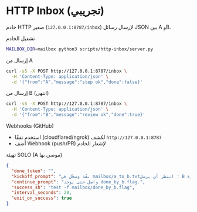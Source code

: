HTTP Inbox (تجريبي)
===================

خادم HTTP صغير (`127.0.0.1:8787/inbox`) لإرسال رسائل JSON بين A وB.

تشغيل الخادم
```bash
MAILBOX_DIR=mailbox python3 scripts/http-inbox/server.py
```

إرسال من A
```bash
curl -sS -X POST http://127.0.0.1:8787/inbox \
  -H 'Content-Type: application/json' \
  -d '{"from":"A","message":"step ok","done":false}'
```

إرسال من B (انتهى)
```bash
curl -sS -X POST http://127.0.0.1:8787/inbox \
  -H 'Content-Type: application/json' \
  -d '{"from":"B","message":"review ok","done":true}'
```

Webhooks (GitHub)
- استخدم نفقًا (cloudflared/ngrok) لكشف `http://127.0.0.1:8787`
- أضف Webhook (push/PR) لإشعار الخادم

تهيئة SOLO (A موصى بها)
```json
{
  "done_token": "",
  "kickoff_prompt": "نفّذ وسجّل في mailbox/a_to_b.txt؛ انتظر أن يرسل B إشارة done عبر HTTP.",
  "continue_prompt": "واصل حتى يوجد done_by_b.flag.",
  "success_sh": "test -f mailbox/done_by_b.flag",
  "interval_seconds": 20,
  "exit_on_success": true
}
```
